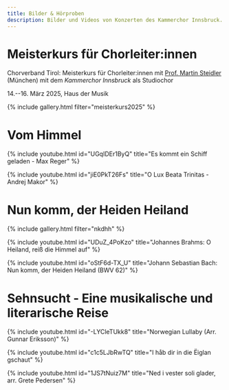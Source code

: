 ```yaml
---
title: Bilder & Hörproben
description: Bilder und Videos von Konzerten des Kammerchor Innsbruck.
---
```


# Meisterkurs für Chorleiter:innen

Chorverband Tirol: Meisterkurs für Chorleiter:innen mit [Prof. Martin Steidler](https://de.wikipedia.org/wiki/Martin_Steidler) (München) mit dem *Kammerchor Innsbruck* als Studiochor

14.--16. März 2025, Haus der Musik

{% include gallery.html filter="meisterkurs2025" %}

# Vom Himmel

{% include youtube.html id="UGqIDEr1ByQ" title="Es kommt ein Schiff geladen - Max Reger" %}

{% include youtube.html id="jiE0PkT26Fs" title="O Lux Beata Trinitas - Andrej Makor" %}

# Nun komm, der Heiden Heiland

{% include gallery.html filter="nkdhh" %}

{% include youtube.html id="UDuZ_4PoKzo" title="Johannes Brahms: O Heiland, reiß die Himmel auf" %}

{% include youtube.html id="oStF6d-TX_U" title="Johann Sebastian Bach: Nun komm, der Heiden Heiland (BWV 62)" %}

# Sehnsucht - Eine musikalische und literarische Reise

{% include youtube.html id="-LYCleTUkk8" title="Norwegian Lullaby (Arr. Gunnar Eriksson)" %}

{% include youtube.html id="c1c5LJbRwTQ" title="I håb dir in die Ëiglan gschaut" %}

{% include youtube.html id="1JS7tNuiz7M" title="Ned i vester soli glader, arr. Grete Pedersen" %}
